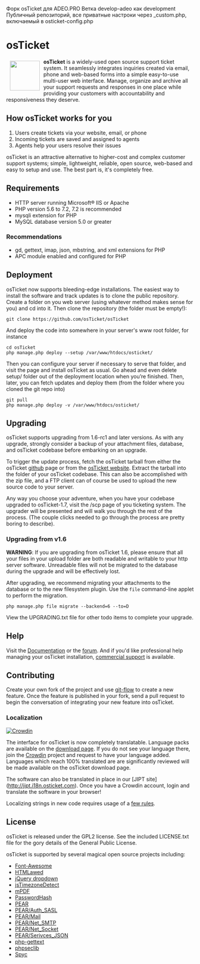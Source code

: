 Форк osTicket для ADEO.PRO
Ветка develop-adeo как development
Публичный репозиторий, все приватные настроки через _custom.php, 
включаемый в osticket-config.php

osTicket
========
<a href="https://osticket.com"><img height="80px" width="80px" src="images/favicon.png"
align="left" hspace="10" vspace="6"></a>

**osTicket** is a widely-used open source support ticket system. It seamlessly
integrates inquiries created via email, phone and web-based forms into a
simple easy-to-use multi-user web interface. Manage, organize and archive
all your support requests and responses in one place while providing your
customers with accountability and responsiveness they deserve.

How osTicket works for you
--------------------------
  1. Users create tickets via your website, email, or phone
  1. Incoming tickets are saved and assigned to agents
  1. Agents help your users resolve their issues

osTicket is an attractive alternative to higher-cost and complex customer
support systems; simple, lightweight, reliable, open source, web-based and
easy to setup and use. The best part is, it's completely free.

Requirements
------------
  * HTTP server running Microsoft® IIS or Apache
  * PHP version 5.6 to 7.2, 7.2 is recommended
  * mysqli extension for PHP
  * MySQL database version 5.0 or greater

### Recommendations
  * gd, gettext, imap, json, mbstring, and xml extensions for PHP
  * APC module enabled and configured for PHP

Deployment
----------
osTicket now supports bleeding-edge installations. The easiest way to
install the software and track updates is to clone the public repository.
Create a folder on you web server (using whatever method makes sense for
you) and cd into it. Then clone the repository (the folder must be empty!):

    git clone https://github.com/osTicket/osTicket

And deploy the code into somewhere in your server's www root folder, for
instance

    cd osTicket
    php manage.php deploy --setup /var/www/htdocs/osticket/

Then you can configure your server if necessary to serve that folder, and
visit the page and install osTicket as usual. Go ahead and even delete
setup/ folder out of the deployment location when you’re finished. Then,
later, you can fetch updates and deploy them (from the folder where you
cloned the git repo into)

    git pull
    php manage.php deploy -v /var/www/htdocs/osticket/

Upgrading
---------
osTicket supports upgrading from 1.6-rc1 and later versions. As with any
upgrade, strongly consider a backup of your attachment files, database, and
osTicket codebase before embarking on an upgrade.

To trigger the update process, fetch the osTicket tarball from either
the osTicket [github](http://github.com/osTicket/osTicket/releases) page
or from the [osTicket website](https://osticket.com). Extract the tarball
into the folder of your osTicket codebase. This can also be accomplished
with the zip file, and a FTP client can of course be used to upload the new
source code to your server.

Any way you choose your adventure, when you have your codebase upgraded to
osTicket-1.7, visit the /scp page of you ticketing system. The upgrader will
be presented and will walk you through the rest of the process. (The couple
clicks needed to go through the process are pretty boring to describe).

### Upgrading from v1.6
**WARNING**: If you are upgrading from osTicket 1.6, please ensure that all
    your files in your upload folder are both readable and writable to your
    http server software. Unreadable files will not be migrated to the
    database during the upgrade and will be effectively lost.

After upgrading, we recommend migrating your attachments to the database or
to the new filesystem plugin. Use the `file` command-line applet to perform
the migration.

    php manage.php file migrate --backend=6 --to=D

View the UPGRADING.txt file for other todo items to complete your upgrade.

Help
----
Visit the [Documentation](https://docs.osticket.com/) or the
[forum](https://forum.osticket.com/). And if you'd like professional help
managing your osTicket installation,
[commercial support](https://osticket.com/support/) is available.

Contributing
------------
Create your own fork of the project and use
[git-flow](https://github.com/nvie/gitflow) to create a new feature. Once
the feature is published in your fork, send a pull request to begin the
conversation of integrating your new feature into osTicket.

### Localization
[![Crowdin](https://d322cqt584bo4o.cloudfront.net/osticket-official/localized.png)](http://i18n.osticket.com/project/osticket-official)

The interface for osTicket is now completely translatable. Language packs
are available on the [download page](https://osticket.com/download). If you
do not see your language there, join the [Crowdin](http://i18n.osticket.com)
project and request to have your language added. Languages which reach 100%
translated are are significantly reviewed will be made available on the
osTicket download page.

The software can also be translated in place in our [JIPT site]
(http://jipt.i18n.osticket.com). Once you have a Crowdin account, login and
translate the software in your browser!

Localizing strings in new code requires usage of a [few rules](setup/doc/i18n.md).

License
-------
osTicket is released under the GPL2 license. See the included LICENSE.txt
file for the gory details of the General Public License.

osTicket is supported by several magical open source projects including:

  * [Font-Awesome](http://fortawesome.github.com/Font-Awesome/)
  * [HTMLawed](http://www.bioinformatics.org/phplabware/internal_utilities/htmLawed)
  * [jQuery dropdown](http://labs.abeautifulsite.net/jquery-dropdown/)
  * [jsTimezoneDetect](http://pellepim.bitbucket.org/jstz/)
  * [mPDF](http://www.mpdf1.com/)
  * [PasswordHash](http://www.openwall.com/phpass/)
  * [PEAR](http://pear.php.net/package/PEAR)
  * [PEAR/Auth_SASL](http://pear.php.net/package/Auth_SASL)
  * [PEAR/Mail](http://pear.php.net/package/mail)
  * [PEAR/Net_SMTP](http://pear.php.net/package/Net_SMTP)
  * [PEAR/Net_Socket](http://pear.php.net/package/Net_Socket)
  * [PEAR/Serivces_JSON](http://pear.php.net/package/Services_JSON)
  * [php-gettext](https://launchpad.net/php-gettext/)
  * [phpseclib](http://phpseclib.sourceforge.net/)
  * [Spyc](http://github.com/mustangostang/spyc)
